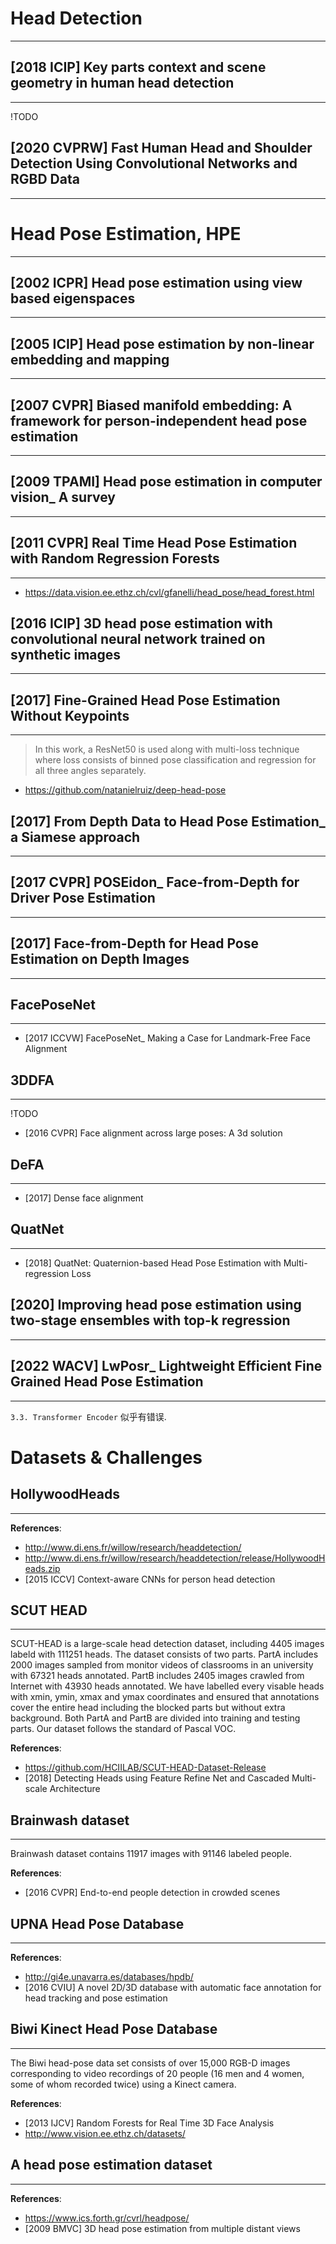 # Head Detection
---

## [2018 ICIP] Key parts context and scene geometry in human head detection
---
!TODO

## [2020 CVPRW] Fast Human Head and Shoulder Detection Using Convolutional Networks and RGBD Data
---

# Head Pose Estimation, HPE
---

## [2002 ICPR] Head pose estimation using view based eigenspaces
---

## [2005 ICIP] Head pose estimation by non-linear embedding and mapping
---

## [2007 CVPR] Biased manifold embedding: A framework for person-independent head pose estimation
---

## [2009 TPAMI] Head pose estimation in computer vision_ A survey
---

## [2011 CVPR] Real Time Head Pose Estimation with Random Regression Forests
---
- https://data.vision.ee.ethz.ch/cvl/gfanelli/head_pose/head_forest.html

## [2016 ICIP] 3D head pose estimation with convolutional neural network trained on synthetic images
---

## [2017] Fine-Grained Head Pose Estimation Without Keypoints
---
> In this work, a ResNet50 is used along with multi-loss technique where loss consists of binned pose classification and regression for all three angles separately.

- https://github.com/natanielruiz/deep-head-pose

## [2017] From Depth Data to Head Pose Estimation_ a Siamese approach
---

## [2017 CVPR] POSEidon_ Face-from-Depth for Driver Pose Estimation
---

## [2017] Face-from-Depth for Head Pose Estimation on Depth Images
---

## FacePoseNet
---
- [2017 ICCVW] FacePoseNet_ Making a Case for Landmark-Free Face Alignment

## 3DDFA
---
!TODO

- [2016 CVPR] Face alignment across large poses: A 3d solution

## DeFA
---
- [2017] Dense face alignment

## QuatNet
---
- [2018] QuatNet: Quaternion-based Head Pose Estimation with Multi-regression Loss

## [2020] Improving head pose estimation using two-stage ensembles with top-k regression
---

## [2022 WACV] LwPosr_ Lightweight Efficient Fine Grained Head Pose Estimation
---
`3.3. Transformer Encoder` 似乎有错误.


# Datasets & Challenges

## HollywoodHeads
---
**References**:
- http://www.di.ens.fr/willow/research/headdetection/
- http://www.di.ens.fr/willow/research/headdetection/release/HollywoodHeads.zip
- [2015 ICCV] Context-aware CNNs for person head detection


## SCUT HEAD
---
SCUT-HEAD is a large-scale head detection dataset, including 4405 images labeld with 111251 heads. The dataset consists of two parts. PartA includes 2000 images sampled from monitor videos of classrooms in an university with 67321 heads annotated. PartB includes 2405 images crawled from Internet with 43930 heads annotated. We have labelled every visable heads with xmin, ymin, xmax and ymax coordinates and ensured that annotations cover the entire head including the blocked parts but without extra background. Both PartA and PartB are divided into training and testing parts. Our dataset follows the standard of Pascal VOC.

**References**:
- https://github.com/HCIILAB/SCUT-HEAD-Dataset-Release
- [2018] Detecting Heads using Feature Refine Net and Cascaded Multi-scale Architecture


## Brainwash dataset
---
Brainwash dataset contains 11917 images with 91146 labeled people.

**References**:
- [2016 CVPR] End-to-end people detection in crowded scenes


## UPNA Head Pose Database
---
**References**:
- http://gi4e.unavarra.es/databases/hpdb/
- [2016 CVIU] A novel 2D/3D database with automatic face annotation for head tracking and pose estimation

## Biwi Kinect Head Pose Database
---
The Biwi head-pose data set consists of over 15,000 RGB-D images corresponding to video recordings of 20 people (16 men and 4 women, some of whom recorded twice) using a Kinect camera.

**References**:
- [2013 IJCV] Random Forests for Real Time 3D Face Analysis
- http://www.vision.ee.ethz.ch/datasets/

## A head pose estimation dataset
---
**References**:
- https://www.ics.forth.gr/cvrl/headpose/
- [2009 BMVC] 3D head pose estimation from multiple distant views
